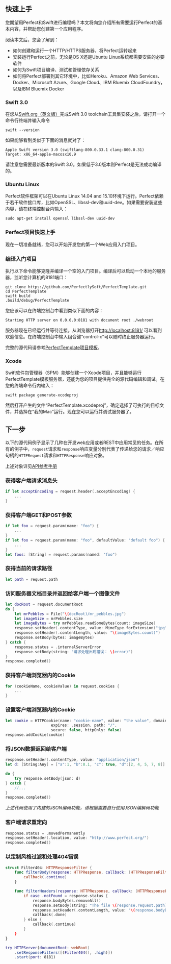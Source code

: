 ## 快速上手

您期望用Perfect和Swift进行编程吗？本文将向您介绍所有需要运行Perfect的基本内容，并帮助您创建第一个应用程序。

阅读本文后，您会了解到：

- 如何创建和运行一个HTTP/HTTPS服务器，将Perfect运转起来
- 安装运行Perfect之前，无论是OS X还是Ubuntu Linux系统都需要安装的必要软件
- 如何为Swift项目编译、测试和管理依存关系
- 如何将Perfect部署到其它环境中，比如Heroku、Amazon Web Services、Docker、Microsoft Azure、Google Cloud、IBM Bluemix CloudFoundry，以及IBM Bluemix Docker

### Swift 3.0

在您从[Swift.org（英文版）](https://swift.org/getting-started/)完成Swift 3.0 toolchain工具集安装之后，请打开一个命令行终端并输入命令
```
swift --version
```

如果能够看到类似于下面的消息就对了：

```
Apple Swift version 3.0 (swiftlang-800.0.33.1 clang-800.0.31)
Target: x86_64-apple-macosx10.9
```
请注意您需要最新版本的Swift 3.0。如果低于3.0版本则Perfect是无法成功编译的。

### Ubuntu Linux
Perfect软件框架可以在Ubuntu Linux 14.04 and 15.10环境下运行。Perfect依赖于若干软件接口库，比如OpenSSL、libssl-dev和uuid-dev。如果需要安装这些内容，请在终端控制台内输入：

```
sudo apt-get install openssl libssl-dev uuid-dev
```

### Perfect项目快速上手

现在一切准备就绪，您可以开始开发您的第一个Web应用入门项目。

### 编译入门项目

执行以下命令能够克隆并编译一个空的入门项目。编译后可以启动一个本地的服务器，监听您计算机的8181端口：

```
git clone https://github.com/PerfectlySoft/PerfectTemplate.git
cd PerfectTemplate
swift build
.build/debug/PerfectTemplate
```

您应该可以在终端控制台中看到类似下面的内容：

```
Starting HTTP server on 0.0.0.0:8181 with document root ./webroot
```

服务器现在已经运行并等待连接。从浏览器打开[http://localhost:8181/](http://127.0.0.1:8181/) 可以看到欢迎信息。在终端控制台中输入组合键“control-c”可以随时终止服务器运行。

完整的源代码请参考[PerfectTemplate项目模板](https://github.com/PerfectlySoft/PerfectTemplate)。

### Xcode

Swift软件包管理器（SPM）能够创建一个Xcode项目，并且能够运行PerfectTemplate模板服务器，还能为您的项目提供完全的源代码编辑和调试。在您的终端命令行内输入：

```
swift package generate-xcodeproj
```

然后打开产生的文件“PerfectTemplate.xcodeproj”，确定选择了可执行的目标文件，并选择在“我的Mac”运行。现在您可以运行并调试服务器了。

## 下一步

以下的源代码例子显示了几种在开发web应用或者REST中应用常见的任务。在所有的例子中，```request```请求和```response```响应变量分别代表了传递给您的请求／响应句柄的```HTTPRequest```请求和```HTTPResponse```响应对象。

上述对象详见[API参考手册](introduction.md)

### 获得客户端请求消息头

``` swift
if let acceptEncoding = request.header(.acceptEncoding) {
	...
}
```

### 获得客户端GET和POST参数

``` swift
if let foo = request.param(name: "foo") {
	...
}   
if let foo = request.param(name: "foo", defaultValue: "default foo") {
	...
}
let foos: [String] = request.params(named: "foo")
```

### 获得当前的请求路径

``` swift
let path = request.path
```

### 访问服务器文档目录并返回给客户端一个图像文件

``` swift
let docRoot = request.documentRoot
do {
    let mrPebbles = File("\(docRoot)/mr_pebbles.jpg")
    let imageSize = mrPebbles.size
    let imageBytes = try mrPebbles.readSomeBytes(count: imageSize)
    response.setHeader(.contentType, value: MimeType.forExtension("jpg"))
    response.setHeader(.contentLength, value: "\(imageBytes.count)")
    response.setBody(bytes: imageBytes)
} catch {
    response.status = .internalServerError
    response.setBody(string: "请求处理出现错误： \(error)")
}
response.completed()
```

### 获得客户端浏览器内的Cookie

``` swift
for (cookieName, cookieValue) in request.cookies {
	...
}
```

### 设置客户端浏览器内的Cookie

``` swift
let cookie = HTTPCookie(name: "cookie-name", value: "the value", domain: nil,
                    expires: .session, path: "/",
                    secure: false, httpOnly: false)
response.addCookie(cookie)
```

### 将JSON数据返回给客户端

``` swift
response.setHeader(.contentType, value: "application/json")
let d: [String:Any] = ["a":1, "b":0.1, "c": true, "d":[2, 4, 5, 7, 8]]

do {
    try response.setBody(json: d)
} catch {
    //...
}
response.completed()
```
*上述代码使用了内建的JSON编码功能，请根据需要自行使用JSON编解码功能*

### 客户端请求重定向

``` swift
response.status = .movedPermanently
response.setHeader(.location, value: "http://www.perfect.org/")
response.completed()
```

### 以定制风格过滤和处理404错误

``` swift
struct Filter404: HTTPResponseFilter {
	func filterBody(response: HTTPResponse, callback: (HTTPResponseFilterResult) -> ()) {
		callback(.continue)
	}

	func filterHeaders(response: HTTPResponse, callback: (HTTPResponseFilterResult) -> ()) {
		if case .notFound = response.status {
			response.bodyBytes.removeAll()
			response.setBody(string: "The file \(response.request.path) was not found.")
			response.setHeader(.contentLength, value: "\(response.bodyBytes.count)")
			callback(.done)
		} else {
			callback(.continue)
		}
	}
}

try HTTPServer(documentRoot: webRoot)
	.setResponseFilters([(Filter404(), .high)])
	.start(port: 8181)
```
